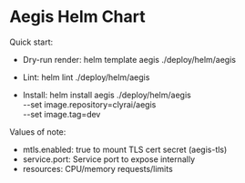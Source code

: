 # Aegis Helm Chart

Quick start:

- Dry-run render:
  helm template aegis ./deploy/helm/aegis

- Lint:
  helm lint ./deploy/helm/aegis

- Install:
  helm install aegis ./deploy/helm/aegis \
    --set image.repository=clyrai/aegis \
    --set image.tag=dev

Values of note:
- mtls.enabled: true to mount TLS cert secret (aegis-tls)
- service.port: Service port to expose internally
- resources: CPU/memory requests/limits
